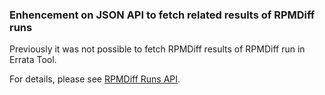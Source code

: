 ### Enhencement on JSON API to fetch related results of RPMDiff runs

Previously it was not possible to fetch RPMDiff results of RPMDiff
run in Errata Tool.

For details, please see [RPMDiff Runs API][RPMDiffRunsApi].

[RPMDiffRunsApi]:
https://errata.devel.redhat.com/developer-guide/api-http-api.html#api-rpmdiff-runs
